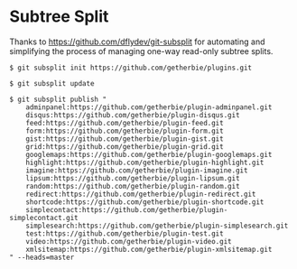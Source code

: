 Subtree Split
=============

Thanks to https://github.com/dflydev/git-subsplit for automating and simplifying
the process of managing one-way read-only subtree splits.

    $ git subsplit init https://github.com/getherbie/plugins.git

    $ git subsplit update

    $ git subsplit publish "
        adminpanel:https://github.com/getherbie/plugin-adminpanel.git
        disqus:https://github.com/getherbie/plugin-disqus.git
        feed:https://github.com/getherbie/plugin-feed.git
        form:https://github.com/getherbie/plugin-form.git
        gist:https://github.com/getherbie/plugin-gist.git
        grid:https://github.com/getherbie/plugin-grid.git
        googlemaps:https://github.com/getherbie/plugin-googlemaps.git
        highlight:https://github.com/getherbie/plugin-highlight.git
        imagine:https://github.com/getherbie/plugin-imagine.git
        lipsum:https://github.com/getherbie/plugin-lipsum.git
        random:https://github.com/getherbie/plugin-random.git
        redirect:https://github.com/getherbie/plugin-redirect.git
        shortcode:https://github.com/getherbie/plugin-shortcode.git
        simplecontact:https://github.com/getherbie/plugin-simplecontact.git
        simplesearch:https://github.com/getherbie/plugin-simplesearch.git
        test:https://github.com/getherbie/plugin-test.git
        video:https://github.com/getherbie/plugin-video.git
        xmlsitemap:https://github.com/getherbie/plugin-xmlsitemap.git
    " --heads=master
